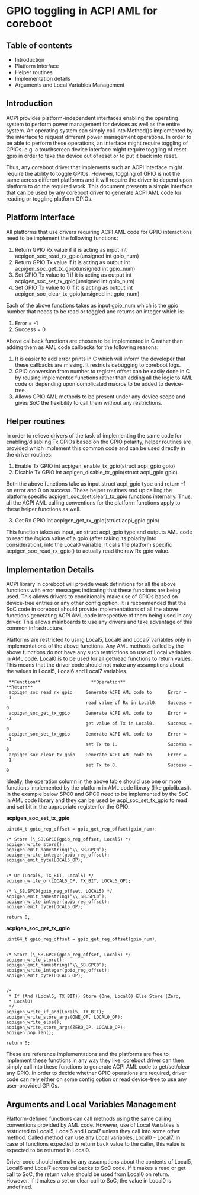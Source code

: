 # GPIO toggling in ACPI AML for coreboot

## Table of contents
- Introduction
- Platform Interface
- Helper routines
- Implementation details
- Arguments and Local Variables Management

## Introduction

ACPI provides platform-independent interfaces enabling the operating
system to perform power management for devices as well as the entire
system. An operating system can simply call into Method()s implemented
by the interface to request different power management operations. In
order to be able to perform these operations, an interface might
require toggling of GPIOs. e.g. a touchscreen device interface might
require toggling of reset-gpio in order to take the device out of
reset or to put it back into reset.

Thus, any coreboot driver that implements such an ACPI interface might
require the ability to toggle GPIOs. However, toggling of GPIO is not
the same across different platforms and it will require the driver to
depend upon platform to do the required work. This document presents a
simple interface that can be used by any coreboot driver to generate
ACPI AML code for reading or toggling platform GPIOs.

## Platform Interface

All platforms that use drivers requiring ACPI AML code for GPIO
interactions need to be implement the following functions:
1. Return GPIO Rx value if it is acting as input
   int acpigen_soc_read_rx_gpio(unsigned int gpio_num)
2. Return GPIO Tx value if it is acting as output
   int acpigen_soc_get_tx_gpio(unsigned int gpio_num)
3. Set GPIO Tx value to 1 if it is acting as output
   int acpigen_soc_set_tx_gpio(unsigned int gpio_num)
4. Set GPIO Tx value to 0 if it is acting as output
   int acpigen_soc_clear_tx_gpio(unsigned int gpio_num)

Each of the above functions takes as input gpio_num which is the gpio
number that needs to be read or toggled and returns an integer which
is:
1. Error = -1
2. Success = 0

Above callback functions are chosen to be implemented in C rather than
adding them as AML code callbacks for the following reasons:
1. It is easier to add error prints in C which will inform the
   developer that these callbacks are missing. It restricts debugging
   to coreboot logs.
2. GPIO conversion from number to register offset can be easily done
   in C by reusing implemented functions rather than adding all the
   logic to AML code or depending upon complicated macros to be added
   to device-tree.
3. Allows GPIO AML methods to be present under any device scope and
   gives SoC the flexibility to call them without any restrictions.

## Helper routines

In order to relieve drivers of the task of implementing the same code
for enabling/disabling Tx GPIOs based on the GPIO polarity, helper
routines are provided which implement this common code and can be used
directly in the driver routines:
1. Enable Tx GPIO
   int acpigen_enable_tx_gpio(struct acpi_gpio gpio)
2. Disable Tx GPIO
   int acpigen_disable_tx_gpio(struct acpi_gpio gpio)

Both the above functions take as input struct acpi_gpio type and
return -1 on error and 0 on success. These helper routines end up
calling the platform specific acpigen_soc_{set,clear}_tx_gpio
functions internally. Thus, all the ACPI AML calling conventions for
the platform functions apply to these helper functions as well.

3. Get Rx GPIO
   int acpigen_get_rx_gpio(struct acpi_gpio gpio)

This function takes as input, an struct acpi_gpio type and outputs
AML code to read the *logical* value of a gpio (after taking its
polarity into consideration), into the Local0 variable. It calls
the platform specific acpigen_soc_read_rx_gpio() to actually read
the raw Rx gpio value.

## Implementation Details

ACPI library in coreboot will provide weak definitions for all the
above functions with error messages indicating that these functions
are being used. This allows drivers to conditionally make use of GPIOs
based on device-tree entries or any other config option. It is
recommended that the SoC code in coreboot should provide
implementations of all the above functions generating ACPI AML code
irrespective of them being used in any driver. This allows mainboards
to use any drivers and take advantage of this common infrastructure.

Platforms are restricted to using Local5, Local6 and Local7 variables
only in implementations of the above functions. Any AML methods called
by the above functions do not have any such restrictions on use of
Local variables in AML code. Local0 is to be used for all get/read
functions to return values. This means that the driver code should not
make any assumptions about the values in Local5, Local6 and Local7
variables.

```
 **Function**                   **Operation**                **Return**
 acpigen_soc_read_rx_gpio     Generate ACPI AML code to      Error = -1
                              read value of Rx in Local0.    Success = 0
 acpigen_soc_get_tx_gpio      Generate ACPI AML code to      Error = -1
                              get value of Tx in Local0.     Success = 0
 acpigen_soc_set_tx_gpio      Generate ACPI AML code to      Error = -1
                              set Tx to 1.                   Success = 0
 acpigen_soc_clear_tx_gpio    Generate ACPI AML code to      Error = -1
                              set Tx to 0.                   Success = 0
```

Ideally, the operation column in the above table should use one or
more functions implemented by the platform in AML code library (like
gpiolib.asl). In the example below SPC0 and GPC0 need to be
implemented by the SoC in AML code library and they can be used by
acpi_soc_set_tx_gpio to read and set bit in the appropriate register
for the GPIO.

**acpigen_soc_set_tx_gpio**

	uint64_t gpio_reg_offset = gpio_get_reg_offset(gpio_num);

	/* Store (\_SB.GPC0(gpio_reg_offset, Local5) */
	acpigen_write_store();
	acpigen_emit_namestring(“\\_SB.GPC0”);
	acpigen_write_integer(gpio_reg_offset);
	acpigen_emit_byte(LOCAL5_OP);


	/* Or (Local5, TX_BIT, Local5) */
	acpigen_write_or(LOCAL5_OP, TX_BIT, LOCAL5_OP);

	/* \_SB.SPC0(gpio_reg_offset, LOCAL5) */
	acpigen_emit_namestring(“\\_SB.SPC0”);
	acpigen_write_integer(gpio_reg_offset);
	acpigen_emit_byte(LOCAL5_OP);

	return 0;

**acpigen_soc_get_tx_gpio**

	uint64_t gpio_reg_offset = gpio_get_reg_offset(gpio_num);


	/* Store (\_SB.GPC0(gpio_reg_offset, Local5) */
	acpigen_write_store();
	acpigen_emit_namestring(“\\_SB.GPC0”);
	acpigen_write_integer(gpio_reg_offset);
	acpigen_emit_byte(LOCAL5_OP);


	/*
	 * If (And (Local5, TX_BIT)) Store (One, Local0) Else Store (Zero,
	 * Local0)
	 */
	acpigen_write_if_and(Local5, TX_BIT);
	acpigen_write_store_args(ONE_OP, LOCAL0_OP);
	acpigen_write_else();
	acpigen_write_store_args(ZERO_OP, LOCAL0_OP);
	acpigen_pop_len();

	return 0;


These are reference implementations and the platforms are free to
implement these functions in any way they like. coreboot driver can
then simply call into these functions to generate ACPI AML code to
get/set/clear any GPIO. In order to decide whether GPIO operations are
required, driver code can rely either on some config option or read
device-tree to use any user-provided GPIOs.

## Arguments and Local Variables Management

Platform-defined functions can call methods using the same calling
conventions provided by AML code. However, use of Local Variables is
restricted to Local5, Local6 and Local7 unless they call into some
other method. Called method can use any Local variables, Local0 -
Local7. In case of functions expected to return back value to the
caller, this value is expected to be returned in Local0.

Driver code should not make any assumptions about the contents of
Local5, Local6 and Local7 across callbacks to SoC code. If it makes a
read or get call to SoC, the return value should be used from Local0
on return. However, if it makes a set or clear call to SoC, the value
in Local0 is undefined.
